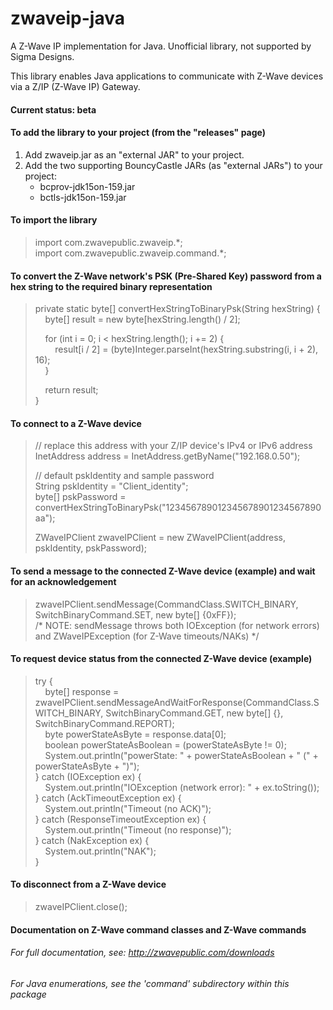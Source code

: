 # zwaveip-java
A Z-Wave IP implementation for Java. Unofficial library, not supported by Sigma Designs.

This library enables Java applications to communicate with Z-Wave devices via a Z/IP (Z-Wave IP) Gateway.

#### Current status: beta  

#### To add the library to your project (from the "releases" page)  
1. Add zwaveip.jar as an "external JAR" to your project.  
2. Add the two supporting BouncyCastle JARs (as "external JARs") to your project: 
   * bcprov-jdk15on-159.jar  
   * bctls-jdk15on-159.jar  

#### To import the library
> import com.zwavepublic.zwaveip.\*;  
> import com.zwavepublic.zwaveip.command.\*;  

#### To convert the Z-Wave network's PSK (Pre-Shared Key) password from a hex string to the required binary representation
> private static byte[] convertHexStringToBinaryPsk(String hexString) {  
> &nbsp;&nbsp;&nbsp;&nbsp;byte[] result = new byte[hexString.length() / 2];  
>  
> &nbsp;&nbsp;&nbsp;&nbsp;for (int i = 0; i < hexString.length(); i += 2) {  
> &nbsp;&nbsp;&nbsp;&nbsp;&nbsp;&nbsp;&nbsp;&nbsp;result[i / 2] = (byte)Integer.parseInt(hexString.substring(i, i + 2), 16);  
> &nbsp;&nbsp;&nbsp;&nbsp;}  
>  
> &nbsp;&nbsp;&nbsp;&nbsp;return result;  
> }  

#### To connect to a Z-Wave device
> // replace this address with your Z/IP device's IPv4 or IPv6 address  
> InetAddress address = InetAddress.getByName("192.168.0.50");  
>  
> // default pskIdentity and sample password  
> String pskIdentity = "Client_identity";  
> byte[] pskPassword = convertHexStringToBinaryPsk("123456789012345678901234567890aa");  
>  
> ZWaveIPClient zwaveIPClient = new ZWaveIPClient(address, pskIdentity, pskPassword);  

#### To send a message to the connected Z-Wave device (example) and wait for an acknowledgement
> zwaveIPClient.sendMessage(CommandClass.SWITCH_BINARY, SwitchBinaryCommand.SET, new byte[] {0xFF});  
/\* NOTE: sendMessage throws both IOException (for network errors) and ZWaveIPException (for Z-Wave timeouts/NAKs) \*/

#### To request device status from the connected Z-Wave device (example)
> try {  
> &nbsp;&nbsp;&nbsp;&nbsp;byte[] response = zwaveIPClient.sendMessageAndWaitForResponse(CommandClass.SWITCH_BINARY, SwitchBinaryCommand.GET, new byte[] {}, SwitchBinaryCommand.REPORT);  
> &nbsp;&nbsp;&nbsp;&nbsp;byte powerStateAsByte = response.data[0];  
> &nbsp;&nbsp;&nbsp;&nbsp;boolean powerStateAsBoolean = (powerStateAsByte != 0);  
> &nbsp;&nbsp;&nbsp;&nbsp;System.out.println("powerState: " + powerStateAsBoolean + " (" + powerStateAsByte + ")");  
> } catch (IOException ex) {  
> &nbsp;&nbsp;&nbsp;&nbsp;System.out.println("IOException (network error): " + ex.toString());  
> } catch (AckTimeoutException ex) {  
> &nbsp;&nbsp;&nbsp;&nbsp;System.out.println("Timeout (no ACK)");  
> } catch (ResponseTimeoutException ex) {  
> &nbsp;&nbsp;&nbsp;&nbsp;System.out.println("Timeout (no response)");  
> } catch (NakException ex) {  
> &nbsp;&nbsp;&nbsp;&nbsp;System.out.println("NAK");  
> }  

#### To disconnect from a Z-Wave device  
> zwaveIPClient.close();  


#### Documentation on Z-Wave command classes and Z-Wave commands  
###### For full documentation, see: http://zwavepublic.com/downloads  
###### For Java enumerations, see the 'command' subdirectory within this package
